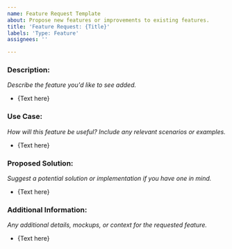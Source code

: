 ```yaml
---
name: Feature Request Template
about: Propose new features or improvements to existing features.
title: 'Feature Request: {Title}'
labels: 'Type: Feature'
assignees: ''

---
```


### Description:
_Describe the feature you'd like to see added._

- {Text here}

### Use Case:
_How will this feature be useful? Include any relevant scenarios or examples._

- {Text here}

### Proposed Solution:
_Suggest a potential solution or implementation if you have one in mind._

- {Text here}

### Additional Information:
_Any additional details, mockups, or context for the requested feature._

- {Text here}
